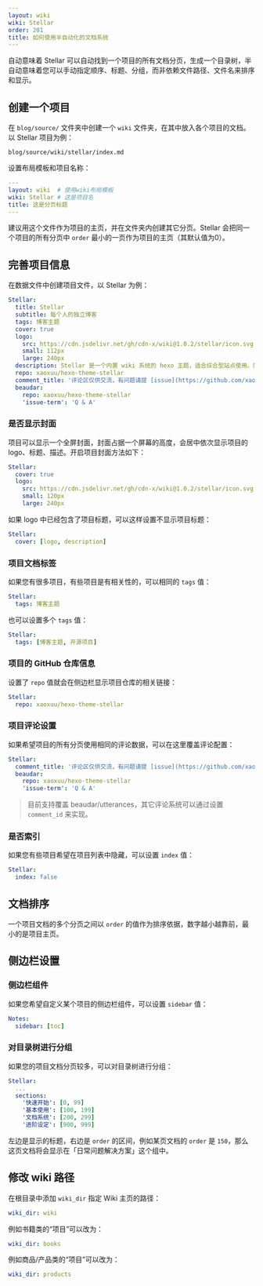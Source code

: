 ```yaml
---
layout: wiki
wiki: Stellar
order: 201
title: 如何使用半自动化的文档系统
---
```


自动意味着 Stellar 可以自动找到一个项目的所有文档分页，生成一个目录树，半自动意味着您可以手动指定顺序、标题、分组，而非依赖文件路径、文件名来排序和显示。

## 创建一个项目

在 `blog/source/` 文件夹中创建一个 `wiki` 文件夹，在其中放入各个项目的文档。以 Stellar 项目为例：

```
blog/source/wiki/stellar/index.md
```

设置布局模板和项目名称：

```yaml blog/source/wiki/stellar/index.md
---
layout: wiki  # 使用wiki布局模板
wiki: Stellar # 这是项目名
title: 这是分页标题
---
```

建议用这个文件作为项目的主页，并在文件夹内创建其它分页。Stellar 会把同一个项目的所有分页中 `order` 最小的一页作为项目的主页（其默认值为0）。

## 完善项目信息

在数据文件中创建项目文件，以 Stellar 为例：

```yaml blog/source/_data/projects.yml
Stellar:
  title: Stellar
  subtitle: 每个人的独立博客
  tags: 博客主题
  cover: true
  logo:
    src: https://cdn.jsdelivr.net/gh/cdn-x/wiki@1.0.2/stellar/icon.svg
    small: 112px
    large: 240px
  description: Stellar 是一个内置 wiki 系统的 hexo 主题，适合综合型站点使用。同时也拥有简约而精美的视觉设计和丰富的标签插件，帮助您简单从容地应对各种场合。
  repo: xaoxuu/hexo-theme-stellar
  comment_title: '评论区仅供交流，有问题请提 [issue](https://github.com/xaoxuu/hexo-theme-stellar/issues) 反馈。'
  beaudar:
    repo: xaoxuu/hexo-theme-stellar
    'issue-term': 'Q & A'
```


### 是否显示封面

项目可以显示一个全屏封面，封面占据一个屏幕的高度，会居中依次显示项目的 logo、标题、描述。开启项目封面方法如下：

```yaml blog/source/_data/projects.yml
Stellar:
  cover: true
  logo:
    src: https://cdn.jsdelivr.net/gh/cdn-x/wiki@1.0.2/stellar/icon.svg
    small: 120px
    large: 240px
```

如果 logo 中已经包含了项目标题，可以这样设置不显示项目标题：

```yaml blog/source/_data/projects.yml
Stellar:
  cover: [logo, description]
```

### 项目文档标签

如果您有很多项目，有些项目是有相关性的，可以相同的 `tags` 值：

```yaml blog/source/_data/projects.yml
Stellar:
  tags: 博客主题
```

也可以设置多个 `tags` 值：

```yaml blog/source/_data/projects.yml
Stellar:
  tags: [博客主题, 开源项目]
```


### 项目的 GitHub 仓库信息

设置了 `repo` 值就会在侧边栏显示项目仓库的相关链接：

```yaml blog/source/_data/projects.yml
Stellar:
  repo: xaoxuu/hexo-theme-stellar
```

### 项目评论设置

如果希望项目的所有分页使用相同的评论数据，可以在这里覆盖评论配置：

```yaml blog/source/_data/projects.yml
Stellar:
  comment_title: '评论区仅供交流，有问题请提 [issue](https://github.com/xaoxuu/hexo-theme-stellar/issues) 反馈。'
  beaudar:
    repo: xaoxuu/hexo-theme-stellar
    'issue-term': 'Q & A'
```

> 目前支持覆盖 beaudar/utterances，其它评论系统可以通过设置 `comment_id` 来实现。

### 是否索引

如果您有些项目希望在项目列表中隐藏，可以设置 `index` 值：

```yaml blog/source/_data/projects.yml
Stellar:
  index: false
```

## 文档排序

一个项目文档的多个分页之间以 `order` 的值作为排序依据，数字越小越靠前，最小的是项目主页。

## 侧边栏设置

### 侧边栏组件

如果您希望自定义某个项目的侧边栏组件，可以设置 `sidebar` 值：

```yaml blog/source/_data/projects.yml
Notes:
  sidebar: [toc]
```

### 对目录树进行分组

如果您的项目文档分页较多，可以对目录树进行分组：

```yaml blog/source/_data/projects.yml
Stellar:
  ...
  sections:
    '快速开始': [0, 99]
    '基本使用': [100, 199]
    '文档系统': [200, 299]
    '进阶设定': [900, 999]
```

左边是显示的标题，右边是 `order` 的区间，例如某页文档的 `order` 是 `150`，那么这页文档将会显示在「日常问题解决方案」这个组中。



## 修改 wiki 路径

在根目录中添加 `wiki_dir` 指定 Wiki 主页的路径：

```yaml blog/_config.yml
wiki_dir: wiki
```

例如书籍类的“项目”可以改为：

```yaml blog/_config.yml
wiki_dir: books
```

例如商品/产品类的“项目”可以改为：

```yaml blog/_config.yml
wiki_dir: products
```
